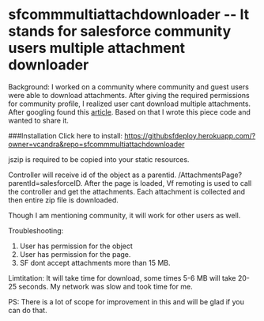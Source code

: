 # sfcommmultiattachdownloader -- It stands for salesforce community users multiple attachment downloader

Background:
I worked on a community where community and guest users were able to download attachments. After giving the required permissions for community profile, I realized user cant download multiple attachments. After googling found this [article](http://www.saaspie.com/download-attachments-as-a-zip-file-in-salesforce/). Based on that I wrote this piece code and wanted to share it.

###Installation
Click here to install: 
https://githubsfdeploy.herokuapp.com/?owner=vcandra&repo=sfcommmultiattachdownloader


jszip is required to be copied into your static resources.

Controller will receive id of the object as a parentid. /AttachmentsPage?parentId=salesforceID.
After the page is loaded, Vf remoting is used to call the controller and get the attachments.
Each attachment is collected and then entire zip file is downloaded.

Though I am mentioning community, it will work for other users as well.

Troubleshooting:
1. User has permission for the object
2. User has permission for the page.
3. SF dont accept attachments more than 15 MB.

Limtitation: It will take time for download, some times 5-6 MB will take 20-25 seconds. My network was slow and took time for me. 

PS: There is a lot of scope for improvement in this and will be glad if you can do that.
